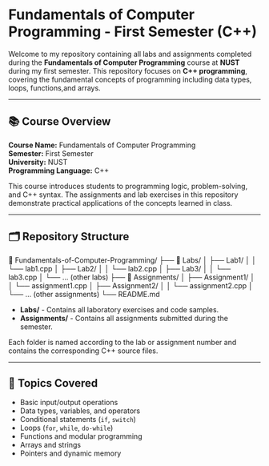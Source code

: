 # Fundamentals of Computer Programming - First Semester (C++)

Welcome to my repository containing all labs and assignments completed during the **Fundamentals of Computer Programming** course at **NUST** during my first semester.
This repository focuses on **C++ programming**, covering the fundamental concepts of programming including data types, loops, functions,and arrays.

---

## 📚 Course Overview

**Course Name:** Fundamentals of Computer Programming  
**Semester:** First Semester  
**University:** NUST  
**Programming Language:** C++  

This course introduces students to programming logic, problem-solving, and C++ syntax. The assignments and lab exercises
in this repository demonstrate practical applications of the concepts learned in class.

---

## 🗂 Repository Structure

📁 Fundamentals-of-Computer-Programming/
├── 📁 Labs/
│   ├── Lab1/
│   │   └── lab1.cpp
│   ├── Lab2/
│   │   └── lab2.cpp
│   ├── Lab3/
│   │   └── lab3.cpp
│   └── ... (other labs)
├── 📁 Assignments/
│   ├── Assignment1/
│   │   └── assignment1.cpp
│   ├── Assignment2/
│   │   └── assignment2.cpp
│   └── ... (other assignments)
└── README.md



- **Labs/** - Contains all laboratory exercises and code samples.  
- **Assignments/** - Contains all assignments submitted during the semester.  

Each folder is named according to the lab or assignment number and contains the corresponding C++ source files.

---

## 📝 Topics Covered

- Basic input/output operations
- Data types, variables, and operators
- Conditional statements (`if`, `switch`)
- Loops (`for`, `while`, `do-while`)
- Functions and modular programming
- Arrays and strings
- Pointers and dynamic memory
